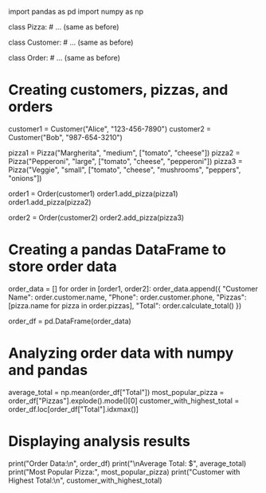 import pandas as pd
import numpy as np

class Pizza:
    # ... (same as before)

class Customer:
    # ... (same as before)

class Order:
    # ... (same as before)

# Creating customers, pizzas, and orders
customer1 = Customer("Alice", "123-456-7890")
customer2 = Customer("Bob", "987-654-3210")

pizza1 = Pizza("Margherita", "medium", ["tomato", "cheese"])
pizza2 = Pizza("Pepperoni", "large", ["tomato", "cheese", "pepperoni"])
pizza3 = Pizza("Veggie", "small", ["tomato", "cheese", "mushrooms", "peppers", "onions"])

order1 = Order(customer1)
order1.add_pizza(pizza1)
order1.add_pizza(pizza2)

order2 = Order(customer2)
order2.add_pizza(pizza3)

# Creating a pandas DataFrame to store order data
order_data = []
for order in [order1, order2]:
    order_data.append({
        "Customer Name": order.customer.name,
        "Phone": order.customer.phone,
        "Pizzas": [pizza.name for pizza in order.pizzas],
        "Total": order.calculate_total()
    })

order_df = pd.DataFrame(order_data)

# Analyzing order data with numpy and pandas
average_total = np.mean(order_df["Total"])
most_popular_pizza = order_df["Pizzas"].explode().mode()[0]
customer_with_highest_total = order_df.loc[order_df["Total"].idxmax()]

# Displaying analysis results
print("Order Data:\n", order_df)
print("\nAverage Total: $", average_total)
print("Most Popular Pizza:", most_popular_pizza)
print("Customer with Highest Total:\n", customer_with_highest_total)
